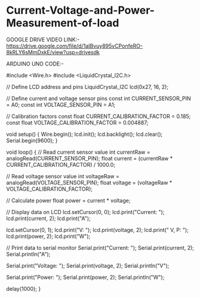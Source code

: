 # Current-Voltage-and-Power-Measurement-of-load

GOOGLE DRIVE VIDEO LINK:-
https://drive.google.com/file/d/1aIBvuy895vCPonfeRO-8kRLY6sMmDxkE/view?usp=drivesdk

ARDUINO UNO CODE:-

#include <Wire.h>
#include <LiquidCrystal_I2C.h>

// Define LCD address and pins
LiquidCrystal_I2C lcd(0x27, 16, 2);

// Define current and voltage sensor pins
const int CURRENT_SENSOR_PIN = A0;
const int VOLTAGE_SENSOR_PIN = A1;

// Calibration factors
const float CURRENT_CALIBRATION_FACTOR = 0.185; 
const float VOLTAGE_CALIBRATION_FACTOR = 0.004887; 

void setup() {
  Wire.begin();
  lcd.init();
  lcd.backlight();
  lcd.clear();
  Serial.begin(9600);
}

void loop() {
  // Read current sensor value
  int currentRaw = analogRead(CURRENT_SENSOR_PIN);
  float current = (currentRaw * CURRENT_CALIBRATION_FACTOR) / 1000.0; 

  // Read voltage sensor value
  int voltageRaw = analogRead(VOLTAGE_SENSOR_PIN);
  float voltage = (voltageRaw * VOLTAGE_CALIBRATION_FACTOR); 

  // Calculate power
  float power = current * voltage; 

  // Display data on LCD
  lcd.setCursor(0, 0);
  lcd.print("Current: ");
  lcd.print(current, 2);
  lcd.print("A");

  lcd.setCursor(0, 1);
  lcd.print("V: ");
  lcd.print(voltage, 2);
  lcd.print(" V, P: ");
  lcd.print(power, 2);
  lcd.print("W");

  // Print data to serial monitor
  Serial.print("Current: ");
  Serial.print(current, 2);
  Serial.println("A");

  Serial.print("Voltage: ");
  Serial.print(voltage, 2);
  Serial.println("V");

  Serial.print("Power: ");
  Serial.print(power, 2);
  Serial.println("W");

  delay(1000); 
}
